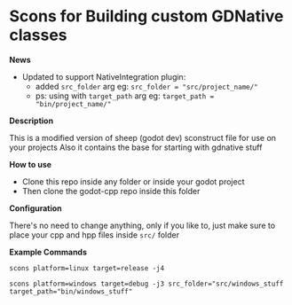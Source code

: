 # Scons for Building custom GDNative classes

**News**
* Updated to support NativeIntegration plugin:
  - added `src_folder` arg eg: `src_folder = "src/project_name/"`
  - ps: using with `target_path` arg eg: `target_path = "bin/project_name/"`

**Description**

This is a modified version of sheep (godot dev) sconstruct file for use on your projects
Also it contains the base for starting with gdnative stuff

**How to use**

* Clone this repo inside any folder or inside your godot project
* Then clone the godot-cpp repo inside this folder

**Configuration**

There's no need to change anything, only if you like to, just make sure to place
your cpp and hpp files inside `src/` folder

**Example Commands**

`scons platform=linux target=release -j4 `

`scons platform=windows target=debug -j3 src_folder="src/windows_stuff target_path="bin/windows_stuff"`
